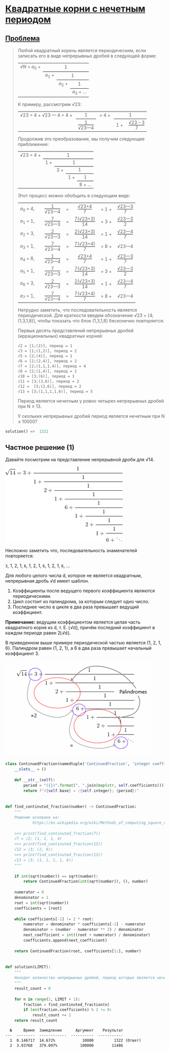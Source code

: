 # [Квадратные корни с нечетным периодом](TODO)
## [Проблема](https://euler.jakumo.org/problems/view/64.html)

> Любой квадратный корень является периодическим, если записать его в виде непрерывных дробей в следующей форме:
> 
> <table border="0" cellspacing="0" cellpadding="0">
> <tbody><tr>
> <td>√<var>N</var> = <var>a</var><sub>0</sub> +</td>
> <td colspan="3" style="border-bottom:1px solid #000;">
> <div style="text-align:center;">1</div>
> </td>
> </tr>
> <tr>
> <td>&nbsp;</td>
> <td><var>a</var><sub>1</sub> +</td>
> <td colspan="2" style="border-bottom:1px solid #000;">
> <div style="text-align:center;">1</div>
> </td>
> </tr>
> <tr>
> <td>&nbsp;</td>
> <td>&nbsp;</td>
> <td><var>a</var><sub>2</sub> +</td>
> <td style="border-bottom:1px solid #000;">
> <div style="text-align:center;">1</div>
> </td>
> </tr>
> <tr>
> <td>&nbsp;</td>
> <td>&nbsp;</td>
> <td>&nbsp;</td>
> <td><var>a</var><sub>3</sub> + …</td>
> </tr>
> </tbody></table>
>
> К примеру, рассмотрим √23:
> 
> <table border="0" cellspacing="0" cellpadding="0">
> <tbody><tr>
> <td>√23 = 4 + √23 — 4 = 4 +&nbsp;</td>
> <td style="border-bottom:1px solid #000;">
> <div style="text-align:center;">1</div>
> </td>
> <td>&nbsp;= 4 +&nbsp;</td>
> <td colspan="2" style="border-bottom:1px solid #000;">
> <div style="text-align:center;">1</div>
> </td>
> </tr>
> <tr>
> <td>&nbsp;</td>
> <td>
> <div style="text-align:center;">1<br><span style="border-top:1px solid #000;">√23—4</span></div>
> </td>
> <td>&nbsp;</td>
> <td>1 +&nbsp;</td>
> <td>
> <div style="text-align:center;"><span style="border-bottom:1px solid #000;">√23 – 3</span><br>7</div>
> </td>
> </tr>
> </tbody></table>
> 
> 
> Продолжив это преобразование, мы получим следующее приближение:
> 
> <table border="0" cellspacing="0" cellpadding="0">
> <tbody><tr>
> <td>√23 = 4 +</td>
> <td colspan="4" style="border-bottom:1px solid #000;">
> <div style="text-align:center;">1</div>
> </td>
> </tr>
> <tr>
> <td>&nbsp;</td>
> <td>1 +</td>
> <td colspan="3" style="border-bottom:1px solid #000;">
> <div style="text-align:center;">1</div>
> </td>
> </tr>
> <tr>
> <td>&nbsp;</td>
> <td>&nbsp;</td>
> <td>3 +</td>
> <td colspan="2" style="border-bottom:1px solid #000;">
> <div style="text-align:center;">1</div>
> </td>
> </tr>
> <tr>
> <td>&nbsp;</td>
> <td>&nbsp;</td>
> <td>&nbsp;</td>
> <td>1 +</td>
> <td style="border-bottom:1px solid #000;">
> <div style="text-align:center;">1</div>
> </td>
> </tr>
> <tr>
> <td>&nbsp;</td>
> <td>&nbsp;</td>
> <td>&nbsp;</td>
> <td>&nbsp;</td>
> <td>8 + …</td>
> </tr>
> </tbody></table>
> 
> Этот процесс можно обобщить в следующем виде:
> 
> <table border="0" cellspacing="0" cellpadding="0">
> <tbody><tr>
> <td><var>a</var><sub>0</sub> = 4,</td>
> <td>&nbsp;</td>
> <td>
> <div style="text-align:center;">1<br><span style="border-top:1px solid #000;">√23—4</span></div>
> </td>
> <td>&nbsp;=&nbsp;</td>
> <td>
> <div style="text-align:center;"><span style="border-bottom:1px solid #000;">√23+4</span><br>7</div>
> </td>
> <td>&nbsp;=&nbsp;1 +&nbsp;</td>
> <td>
> <div style="text-align:center;"><span style="border-bottom:1px solid #000;">√23—3</span><br>7</div>
> </td>
> </tr>
> <tr>
> <td><var>a</var><sub>1</sub> = 1,</td>
> <td>&nbsp;</td>
> <td>
> <div style="text-align:center;">7<br><span style="border-top:1px solid #000;">√23—3</span></div>
> </td>
> <td>&nbsp;=&nbsp;</td>
> <td>
> <div style="text-align:center;"><span style="border-bottom:1px solid #000;">7(√23+3)</span><br>14</div>
> </td>
> <td>&nbsp;=&nbsp;3 +&nbsp;</td>
> <td>
> <div style="text-align:center;"><span style="border-bottom:1px solid #000;">√23—3</span><br>2</div>
> </td>
> </tr>
> <tr>
> <td><var>a</var><sub>2</sub> = 3,</td>
> <td>&nbsp;</td>
> <td>
> <div style="text-align:center;">2<br><span style="border-top:1px solid #000;">√23—3</span></div>
> </td>
> <td>&nbsp;=&nbsp;</td>
> <td>
> <div style="text-align:center;"><span style="border-bottom:1px solid #000;">2(√23+3)</span><br>14</div>
> </td>
> <td>&nbsp;=&nbsp;1 +&nbsp;</td>
> <td>
> <div style="text-align:center;"><span style="border-bottom:1px solid #000;">√23—4</span><br>7</div>
> </td>
> </tr>
> <tr>
> <td><var>a</var><sub>3</sub> = 1,</td>
> <td>&nbsp;</td>
> <td>
> <div style="text-align:center;">7<br><span style="border-top:1px solid #000;">√23—4</span></div>
> </td>
> <td>&nbsp;=&nbsp;</td>
> <td>
> <div style="text-align:center;"><span style="border-bottom:1px solid #000;">7(√23+4)</span><br>7</div>
> </td>
> <td>&nbsp;=&nbsp;8 +&nbsp;</td>
> <td>√23—4</td>
> </tr>
> <tr>
> <td><var>a</var><sub>4</sub> = 8,</td>
> <td>&nbsp;</td>
> <td>
> <div style="text-align:center;">1<br><span style="border-top:1px solid #000;">√23—4</span></div>
> </td>
> <td>&nbsp;=&nbsp;</td>
> <td>
> <div style="text-align:center;"><span style="border-bottom:1px solid #000;">√23+4</span><br>7</div>
> </td>
> <td>&nbsp;=&nbsp;1 +&nbsp;</td>
> <td>
> <div style="text-align:center;"><span style="border-bottom:1px solid #000;">√23—3</span><br>7</div>
> </td>
> </tr>
> <tr>
> <td><var>a</var><sub>5</sub> = 1,</td>
> <td>&nbsp;</td>
> <td>
> <div style="text-align:center;">7<br><span style="border-top:1px solid #000;">√23—3</span></div>
> </td>
> <td>&nbsp;=&nbsp;</td>
> <td>
> <div style="text-align:center;"><span style="border-bottom:1px solid #000;">7(√23+3)</span><br>14</div>
> </td>
> <td>&nbsp;=&nbsp;3 +&nbsp;</td>
> <td>
> <div style="text-align:center;"><span style="border-bottom:1px solid #000;">√23—3</span><br>2</div>
> </td>
> </tr>
> <tr>
> <td><var>a</var><sub>6</sub> = 3,</td>
> <td>&nbsp;</td>
> <td>
> <div style="text-align:center;">2<br><span style="border-top:1px solid #000;">√23—3</span></div>
> </td>
> <td>&nbsp;=&nbsp;</td>
> <td>
> <div style="text-align:center;"><span style="border-bottom:1px solid #000;">2(√23+3)</span><br>14</div>
> </td>
> <td>&nbsp;=&nbsp;1 +&nbsp;</td>
> <td>
> <div style="text-align:center;"><span style="border-bottom:1px solid #000;">√23—4</span><br>7</div>
> </td>
> </tr>
> <tr>
> <td><var>a</var><sub>7</sub> = 1,</td>
> <td>&nbsp;</td>
> <td>
> <div style="text-align:center;">7<br><span style="border-top:1px solid #000;">√23—4</span></div>
> </td>
> <td>&nbsp;=&nbsp;</td>
> <td>
> <div style="text-align:center;"><span style="border-bottom:1px solid #000;">7(√23+4)</span><br>7</div>
> </td>
> <td>&nbsp;=&nbsp;8 +&nbsp;</td>
> <td>√23—4</td>
> </tr>
> </tbody></table>
> 
> 
> Нетрудно заметить, что последовательность является периодической. Для краткости введем обозначение √23 = [4;(1,3,1,8)], чтобы показать что блок (1,3,1,8) бесконечно повторяется.
> 
> Первые десять представлений непрерывных дробей (иррациональных) квадратных корней:
> 
>     √2 = [1;(2)], период = 1
>     √3 = [1;(1,2)], период = 2
>     √5 = [2;(4)], период = 1
>     √6 = [2;(2,4)], период = 2
>     √7 = [2;(1,1,1,4)], период = 4
>     √8 = [2;(1,4)], период = 2
>     √10 = [3;(6)], период = 1
>     √11 = [3;(3,6)], период = 2
>     √12 =  [3;(2,6)], период = 2
>     √13 = [3;(1,1,1,1,6)], период = 5
> 
> Период является нечетным у ровно четырех непрерывных дробей при N ≤ 13.
> 
> У скольких непрерывных дробей период является нечетным при N ≤ 10000?

``` python
solution() =>  1322 
```

## Частное решение (1)

Давайте посмотрим на представление непрерывной дроби для √14.

![continued fraction sqrt 14](src/continued_fraction_sqrt_14.png)

Несложно заметить что, последовательность знаменателей повторяется:

`3`, 1, 2, 1, `6`, 1, 2, 1, `6`, 1, 2, 1, `6`, …

Для любого целого числа d, которое не является квадратным, непрерывная дробь √d имеет шаблон.
1. Коэффициенты после ведущего первого коэффициента являются периодическими.
2. Цикл состоит из палиндрома, за которым следует одно число.
3. Последнее число в цикле в два раза превышает ведущий коэффициент.

**Примечание:** ведущим коэффициентом является целая часть квадратного корня из d, т. Е. ⌊√d⌋, причём последний коэффициент в каждом периоде равен 2⌊√d⌋.

В приведенном выше примере периодической частью является {1, 2, 1, 6}.
Палиндром равен {1, 2, 1}, а 6 в два раза превышает начальный коэффициент 3.

![annotated continued fraction sqrt 14](src/annotated_continued_fraction_sqrt_14.png)


```python
class ContinuedFraction(namedtuple('ContinuedFraction', 'integer coefficients base')):
    __slots__ = ()

    def __str__(self):
        period = "({})".format(", ".join(map(str, self.coefficients)))
        return f"√{self.base} = ⟨{self.integer}; {period}⟩"


def find_continuted_fraction(number) -> ContinuedFraction:
    """
    Решение основано на:
            https://en.wikipedia.org/wiki/Methods_of_computing_square_roots#Continued_fraction_expansion

    >>> print(find_continuted_fraction(7))
    √7 = ⟨2; (1, 1, 1, 4)
    >>> print(find_continuted_fraction(12))
    √12 = ⟨3; (2, 6)⟩
    >>> print(find_continuted_fraction(13))
    √13 = ⟨3; (1, 1, 1, 1, 6)⟩
    """

    if int(sqrt(number)) == sqrt(number):
        return ContinuedFraction(int(sqrt(number)), (), number)

    numerator = 0
    denominator = 1
    root = int(sqrt(number))
    coefficients = [root]

    while coefficients[-1] != 2 * root:
        numerator = denominator * coefficients[-1] - numerator
        denominator = (number - numerator ** 2) / denominator
        next_coefficient = int((root + numerator) / denominator)
        coefficients.append(next_coefficient)

    return ContinuedFraction(root, coefficients[1:], number)


def solution(LIMIT):
    """
    Находит количество непрерывных дробей, период которых является нечетным.
    """
    result_count = 0

    for n in range(2, LIMIT + 1):
        fraction = find_continuted_fraction(n)
        if len(fraction.coefficients) % 2 != 0:
            result_count += 1
    return result_count
```
```text
  №     Время  Замедление      Аргумент    Результат
---  --------  ------------  ----------  -----------
  1  0.146717  14.672%            10000         1322 (Ответ)
  2  3.93768   379.097%          100000        11486
```